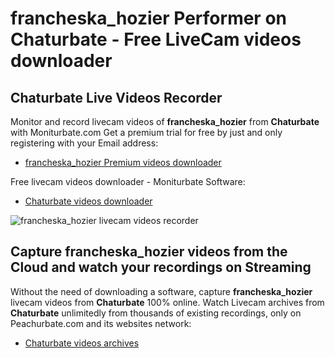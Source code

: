 # francheska_hozier Performer on Chaturbate - Free LiveCam videos downloader

## Chaturbate Live Videos Recorder

Monitor and record livecam videos of **francheska_hozier** from **Chaturbate** with Moniturbate.com
Get a premium trial for free by just and only registering with your Email address:
* [francheska_hozier Premium videos downloader](https://moniturbate.com/request-demo-licence-key.html)

Free livecam videos downloader - Moniturbate Software:
* [Chaturbate videos downloader](https://moniturbate.com/moniturbate-download-software.html)

![francheska_hozier livecam videos recorder](https://peachurnet.com/templates/moniturbate-software.png)


## Capture francheska_hozier videos from the Cloud and watch your recordings on Streaming

Without the need of downloading a software, capture **francheska_hozier** livecam videos from **Chaturbate** 100% online.
Watch Livecam archives from **Chaturbate** unlimitedly from thousands of existing recordings, only on Peachurbate.com and its websites network:
* [Chaturbate videos archives](https://peachurnet.com/)